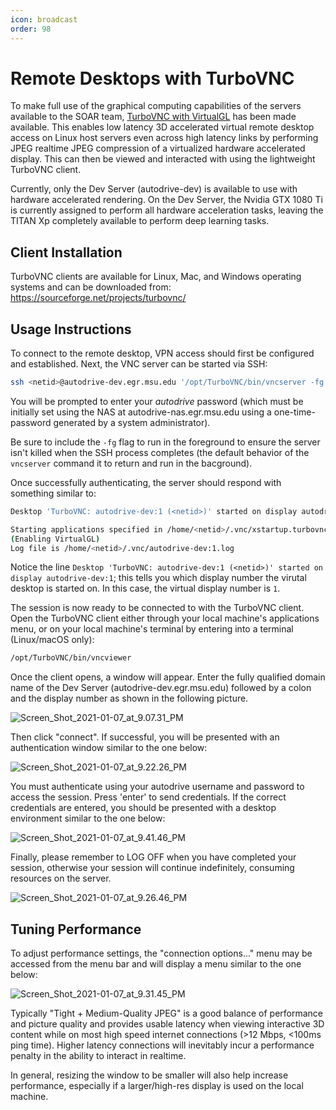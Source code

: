```yaml
---
icon: broadcast
order: 98
---
```


# Remote Desktops with TurboVNC

To make full use of the graphical computing capabilities of the servers
available to the SOAR team, [TurboVNC with VirtualGL](https://en.wikipedia.org/wiki/VirtualGL)
has been made available. This enables low latency 3D accelerated virtual remote
desktop access on Linux host servers even across high latency links by performing
JPEG realtime JPEG compression of a virtualized hardware accelerated display.
This can then be viewed and interacted with using the lightweight TurboVNC client.

Currently, only the Dev Server (autodrive-dev) is available to use with hardware
accelerated rendering. On the Dev Server, the Nvidia GTX 1080 Ti is currently
assigned to perform all hardware acceleration tasks, leaving the TITAN Xp
completely available to perform deep learning tasks.

## Client Installation

TurboVNC clients are available for Linux, Mac, and Windows operating systems
and can be downloaded from: <https://sourceforge.net/projects/turbovnc/>

## Usage Instructions

To connect to the remote desktop, VPN access should first be configured and
established. Next, the VNC server can be started via SSH:

```bash
ssh <netid>@autodrive-dev.egr.msu.edu '/opt/TurboVNC/bin/vncserver -fg'
```

You will be prompted to enter your _autodrive_ password (which must be initially
set using the NAS at autodrive-nas.egr.msu.edu using a one-time-password
generated by a system administrator).

Be sure to include the `-fg` flag to run in the foreground to ensure the server
isn't killed when the SSH process completes (the default behavior of the `vncserver`
command it to return and run in the bacground).

Once successfully authenticating, the server should respond with something
similar to:

```bash
Desktop 'TurboVNC: autodrive-dev:1 (<netid>)' started on display autodrive-dev:1

Starting applications specified in /home/<netid>/.vnc/xstartup.turbovnc
(Enabling VirtualGL)
Log file is /home/<netid>/.vnc/autodrive-dev:1.log
```

Notice the line `Desktop 'TurboVNC: autodrive-dev:1 (<netid>)' started on
display autodrive-dev:1`; this tells you which display number the virutal
desktop is started on. In this case, the virtual display number is `1`.

The session is now ready to be connected to with the TurboVNC client. Open the
TurboVNC client either through your local machine's applications menu, or on
your local machine's terminal by entering into a terminal (Linux/macOS only):

```bash
/opt/TurboVNC/bin/vncviewer
```

Once the client opens, a window will appear. Enter the fully qualified domain
name of the Dev Server (autodrive-dev.egr.msu.edu) followed by a colon and
the display number as shown in the following picture.

![Screen_Shot_2021-01-07_at_9.07.31_PM](~/static/uploads/843e7590568495c840607a579d5a618c/Screen_Shot_2021-01-07_at_9.07.31_PM.png)

Then click "connect". If successful, you will be presented with an authentication
window similar to the one below:

![Screen_Shot_2021-01-07_at_9.22.26_PM](~/static/uploads/b440fcbdfebd6b6046b267bae0a111f5/Screen_Shot_2021-01-07_at_9.22.26_PM.png)

You must authenticate using your autodrive username and password to access the
session. Press 'enter' to send credentials. If the correct credentials are
entered, you should be presented with a desktop environment similar to the one below:

![Screen_Shot_2021-01-07_at_9.41.46_PM](~/static/uploads/0502a2bb52e4efa841fd0f46e658327a/Screen_Shot_2021-01-07_at_9.41.46_PM.png)

Finally, please remember to LOG OFF when you have completed your session,
otherwise your session will continue indefinitely, consuming resources on the server.

![Screen_Shot_2021-01-07_at_9.26.46_PM](~/static/uploads/f53b2e5bac181f3baf6e78b8ff169aa5/Screen_Shot_2021-01-07_at_9.26.46_PM.png)

## Tuning Performance

To adjust performance settings, the "connection options..." menu may be accessed
from the menu bar and will display a menu similar to the one below:

![Screen_Shot_2021-01-07_at_9.31.45_PM](~/static/uploads/762bb96c0e6ff984a0b153529aef77cf/Screen_Shot_2021-01-07_at_9.31.45_PM.png)

Typically "Tight + Medium-Quality JPEG" is a good balance of performance and
picture quality and provides usable latency when viewing interactive 3D content
while on most high speed internet connections (>12 Mbps, <100ms ping time).
Higher latency connections will inevitably incur a performance penalty in
the ability to interact in realtime.

In general, resizing the window to be smaller will also help increase performance,
especially if a larger/high-res display is used on the local machine.
